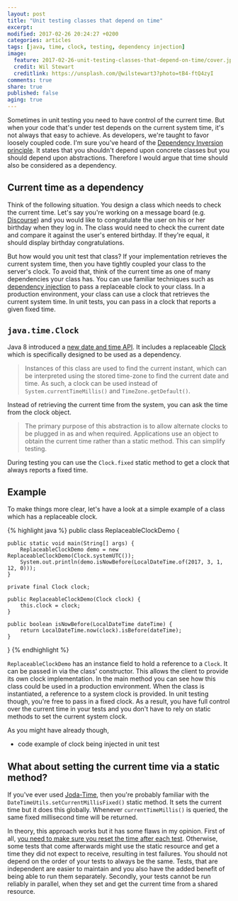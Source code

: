 ```yaml
---
layout: post
title: "Unit testing classes that depend on time"
excerpt:
modified: 2017-02-26 20:24:27 +0200
categories: articles
tags: [java, time, clock, testing, dependency injection]
image:
  feature: 2017-02-26-unit-testing-classes-that-depend-on-time/cover.jpg
  credit: Wil Stewart
  creditlink: https://unsplash.com/@wilstewart3?photo=tB4-ftQ4zyI
comments: true
share: true
published: false
aging: true
---
```


Sometimes in unit testing you need to have control of the current time. But when your code that's under test depends on the current system time, it's not always that easy to achieve. As developers, we're taught to favor loosely coupled code. I'm sure you've heard of the [Dependency Inversion principle](https://en.wikipedia.org/wiki/Dependency_inversion_principle). It states that you shouldn't depend upon concrete classes but you should depend upon abstractions. Therefore I would argue that time should also be considered as a dependency.

## Current time as a dependency

Think of the following situation. You design a class which needs to check the current time. Let's say you're working on a message board (e.g. [Discourse](https://www.discourse.org/)) and you would like to congratulate the user on his or her birthday when they log in. The class would need to check the current date and compare it against the user's entered birthday. If they're equal, it should display birthday congratulations.

But how would you unit test that class? If your implementation retrieves the current system time, then you have tightly coupled your class to the server's clock. To avoid that, think of the current time as one of many dependencies your class has. You can use familiar techniques such as [dependency injection](https://en.wikipedia.org/wiki/Dependency_injection "Dependency Injection") to pass a replaceable clock to your class. In a production environment, your class can use a clock that retrieves the current system time. In unit tests, you can pass in a clock that reports a given fixed time.

## `java.time.Clock`

Java 8 introduced a [new date and time API](http://www.oracle.com/technetwork/articles/java/jf14-date-time-2125367.html "Java SE 8 Date and Time"). It includes a replaceable [Clock](https://docs.oracle.com/javase/8/docs/api/java/time/Clock.html) which is specifically designed to be used as a dependency.

> Instances of this class are used to find the current instant, which can be interpreted using the stored time-zone to find the current date and time. As such, a clock can be used instead of `System.currentTimeMillis()` and `TimeZone.getDefault()`.

Instead of retrieving the current time from the system, you can ask the time from the clock object.

> The primary purpose of this abstraction is to allow alternate clocks to be plugged in as and when required. Applications use an object to obtain the current time rather than a static method. This can simplify testing.

During testing you can use the `Clock.fixed` static method to get a clock that always reports a fixed time.

## Example

To make things more clear, let's have a look at a simple example of a class which has a replaceable clock.

{% highlight java %}
public class ReplaceableClockDemo {

    public static void main(String[] args) {
        ReplaceableClockDemo demo = new ReplaceableClockDemo(Clock.systemUTC());
        System.out.println(demo.isNowBefore(LocalDateTime.of(2017, 3, 1, 12, 0)));
    }

    private final Clock clock;

    public ReplaceableClockDemo(Clock clock) {
        this.clock = clock;
    }

    public boolean isNowBefore(LocalDateTime dateTime) {
        return LocalDateTime.now(clock).isBefore(dateTime);
    }

}
{% endhighlight %}

`ReplaceableClockDemo` has an instance field to hold a reference to a `Clock`. It can be passed in via the class' constructor. This allows the client to provide its own clock implementation. In the main method you can see how this class could be used in a production environment. When the class is instantiated, a reference to a system clock is provided. In unit testing though, you're free to pass in a fixed clock. As a result, you have full control over the current time in your tests and you don't have to rely on static methods to set the current system clock.

As you might have already though,


* code example of clock being injected in unit test

## What about setting the current time via a static method?

If you've ever used [Joda-Time](http://www.joda.org/joda-time/ "Joda-Time"), then you're probably familiar with the `DateTimeUtils.setCurrentMillisFixed()` static method. It sets the current time but it does this globally. Whenever `currentTimeMillis()` is queried, the same fixed millisecond time will be returned.

In theory, this approach works but it has some flaws in my opinion. First of all, [you need to make sure you reset the time after each test](http://blog.indrek.io/articles/using-joda-time-in-unit-tests/ "Using Joda-Time in unit tests"). Otherwise, some tests that come afterwards might use the static resource and get a time they did not expect to receive, resulting in test failures. You should not depend on the order of your tests to always be the same. Tests, that are independent are easier to maintain and you also have the added benefit of being able to run them separately. Secondly, your tests cannot be run reliably in parallel, when they set and get the current time from a shared resource.
